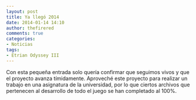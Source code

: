 ```yaml
---
layout: post
title: Ya llegó 2014
date: 2014-01-14 14:10
author: thefirered
comments: true
categories: 
- Noticias
tags:
- Etrian Odyssey III
---
```

Con esta pequeña entrada solo quería confirmar que seguimos vivos y que el proyecto avanza tímidamente. Aproveché este proyecto para realizar un trabajo en una asignatura de la universidad, por lo que ciertos archivos que pertenecen al desarrollo de todo el juego se han completado al 100%.
